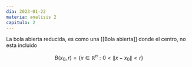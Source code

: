 ```yaml
---
dia: 2023-01-22
materia: analisis 2
capitulo: 2
---
```

La bola abierta reducida, es como una [[Bola abierta]] donde el centro, no esta incluido

$$ B(x_0, r) = \{ x \in \mathbb{R}^n : 0 < \lVert x - x_0 \rVert < r \} $$